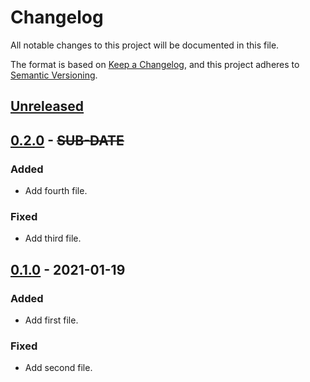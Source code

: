 # Changelog
All notable changes to this project will be documented in this file.

The format is based on [Keep a Changelog](https://keepachangelog.com/en/1.0.0/),
and this project adheres to [Semantic Versioning](https://semver.org/spec/v2.0.0.html).

## [Unreleased]

## [0.2.0] - ~~SUB-DATE~~
### Added
- Add fourth file.

### Fixed
- Add third file.

## [0.1.0] - 2021-01-19
### Added
- Add first file.

### Fixed
- Add second file.

[Unreleased]: https://github.com/adamtabrams/change/compare/0.2.0...HEAD
[0.2.0]: https://github.com/adamtabrams/change/compare/0.1.0...0.2.0
[0.1.0]: https://github.com/adamtabrams/change/releases/tag/0.1.0
